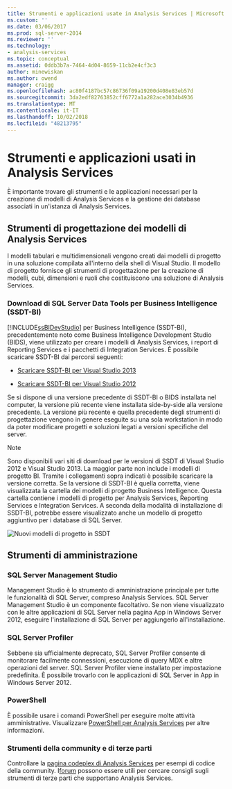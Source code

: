 ```yaml
---
title: Strumenti e applicazioni usate in Analysis Services | Microsoft Docs
ms.custom: ''
ms.date: 03/06/2017
ms.prod: sql-server-2014
ms.reviewer: ''
ms.technology:
- analysis-services
ms.topic: conceptual
ms.assetid: 0ddb3b7a-7464-4d04-8659-11cb2e4cf3c3
author: minewiskan
ms.author: owend
manager: craigg
ms.openlocfilehash: ac80f4187bc57c86736f09a19200d408e83eb57d
ms.sourcegitcommit: 3da2edf82763852cff6772a1a282ace3034b4936
ms.translationtype: MT
ms.contentlocale: it-IT
ms.lasthandoff: 10/02/2018
ms.locfileid: "48213795"
---
```

# <a name="tools-and-applications-used-in-analysis-services"></a>Strumenti e applicazioni usati in Analysis Services
  È importante trovare gli strumenti e le applicazioni necessari per la creazione di modelli di Analysis Services e la gestione dei database associati in un'istanza di Analysis Services.  
  
## <a name="analysis-services-model-designers"></a>Strumenti di progettazione dei modelli di Analysis Services  
 I modelli tabulari e multidimensionali vengono creati dai modelli di progetto in una soluzione compilata all'interno della shell di Visual Studio. Il modello di progetto fornisce gli strumenti di progettazione per la creazione di modelli, cubi, dimensioni e ruoli che costituiscono una soluzione di Analysis Services.  
  
### <a name="download-sql-server-data-tools-for-business-intelligence-ssdt-bi"></a>Download di SQL Server Data Tools per Business Intelligence (SSDT-BI)  
 [!INCLUDE[ssBIDevStudio](../includes/ssbidevstudio-md.md)] per Business Intelligence (SSDT-BI), precedentemente noto come Business Intelligence Development Studio (BIDS), viene utilizzato per creare i modelli di Analysis Services, i report di Reporting Services e i pacchetti di Integration Services. È possibile scaricare SSDT-BI dai percorsi seguenti:  
  
-   [Scaricare SSDT-BI per Visual Studio 2013](http://go.microsoft.com/fwlink/p/?LinkId=396526)  
  
-   [Scaricare SSDT-BI per Visual Studio 2012](http://go.microsoft.com/fwlink/p/?LinkID=273673)  
  
 Se si dispone di una versione precedente di SSDT-BI o BIDS installata nel computer, la versione più recente viene installata side-by-side alla versione precedente. La versione più recente e quella precedente degli strumenti di progettazione vengono in genere eseguite su una sola workstation in modo da poter modificare progetti e soluzioni legati a versioni specifiche del server.  
  
> [!NOTE]  
>  Sono disponibili vari siti di download per le versioni di SSDT di Visual Studio 2012 e Visual Studio 2013. La maggior parte non include i modelli di progetto BI. Tramite i collegamenti sopra indicati è possibile scaricare la versione corretta. Se la versione di SSDT-BI è quella corretta, viene visualizzata la cartella dei modelli di progetto Business Intelligence. Questa cartella contiene i modelli di progetto per Analysis Services, Reporting Services e Integration Services. A seconda della modalità di installazione di SSDT-BI, potrebbe essere visualizzato anche un modello di progetto aggiuntivo per i database di SQL Server.  
  
 ![Nuovi modelli di progetto in SSDT](media/ssdt-biprojects.png "Nuovi modelli di progetto in SSDT")  
  
## <a name="administrative-tools"></a>Strumenti di amministrazione  
  
### <a name="sql-server-management-studio"></a>SQL Server Management Studio  
 Management Studio è lo strumento di amministrazione principale per tutte le funzionalità di SQL Server, compreso Analysis Services. SQL Server Management Studio è un componente facoltativo. Se non viene visualizzato con le altre applicazioni di SQL Server nella pagina App in Windows Server 2012, eseguire l'installazione di SQL Server per aggiungerlo all'installazione.  
  
### <a name="sql-server-profiler"></a>SQL Server Profiler  
 Sebbene sia ufficialmente deprecato, SQL Server Profiler consente di monitorare facilmente connessioni, esecuzione di query MDX e altre operazioni del server. SQL Server Profiler viene installato per impostazione predefinita. È possibile trovarlo con le applicazioni di SQL Server in App in Windows Server 2012.  
  
### <a name="powershell"></a>PowerShell  
 È possibile usare i comandi PowerShell per eseguire molte attività amministrative. Visualizzare [PowerShell per Analysis Services](analysis-services-powershell.md) per altre informazioni.  
  
### <a name="community-and-third-party-tools"></a>Strumenti della community e di terze parti  
 Controllare la [pagina codeplex di Analysis Services](http://sqlsrvanalysissrvcs.codeplex.com/) per esempi di codice della community. I[forum](http://social.msdn.microsoft.com/Forums/sqlserver/home?forum=sqlanalysisservices) possono essere utili per cercare consigli sugli strumenti di terze parti che supportano Analysis Services.  
  
  
